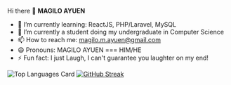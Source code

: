 Hi there 👋
**MAGILO AYUEN**
- 🔭 I’m currently learning: ReactJS, PHP/Laravel, MySQL
- 🌱 I’m currently a student doing my undergraduate in Computer Science
- 📫 How to reach me: magilo.m.ayuen@gmail.com
- 😄 Pronouns: MAGILO AYUEN === HIM/HE
- ⚡ Fun fact: I just Laugh, I can't guarantee you laughter on my end!

![Top Languages Card](https://github-readme-stats.vercel.app/api/top-langs/?username=Magilo-Ayuen)              [![GitHub Streak](https://github-readme-streak-stats.herokuapp.com/?user=Magilo-Ayuen&theme=tokyonight)](https://github.com/Magilo-Ayuen/github-readme-streak-stats)



